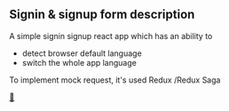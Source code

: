 ## Signin & signup form description

A simple signin signup react app which has an ability to

 - detect browser default language
 - switch the whole app language

To implement mock request, it's used Redux /Redux Saga

[:notebook:](https://github.com/harut0111/private-repo/blob/master/React%20task.pdf)
